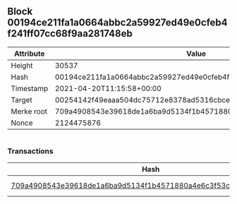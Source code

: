 ## Block 00194ce211fa1a0664abbc2a59927ed49e0cfeb4f241ff07cc68f9aa281748eb

Attribute | Value
--- | ---
Height | 30537
Hash | 00194ce211fa1a0664abbc2a59927ed49e0cfeb4f241ff07cc68f9aa281748eb
Timestamp | 2021-04-20T11:15:58+00:00
Target | 00254142f49eaaa504dc75712e8378ad5316cbcead634704b3734b6271167cc4
Merke root | 709a4908543e39618de1a6ba9d5134f1b4571880a4e6c3f53c9bfd5902177c22
Nonce | 2124475876

```

```

### Transactions

Hash | Amount
--- | ---
[709a4908543e39618de1a6ba9d5134f1b4571880a4e6c3f53c9bfd5902177c22](709a4908543e39618de1a6ba9d5134f1b4571880a4e6c3f53c9bfd5902177c22.md) | 10.00000000 SKEPTI 

